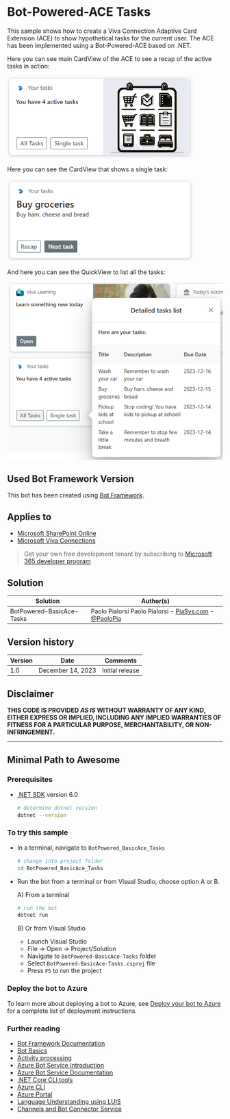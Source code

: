 ﻿# Bot-Powered-ACE Tasks

This sample shows how to create a Viva Connection Adaptive Card Extension (ACE) to show hypothetical tasks for the current user. The ACE has been implemented using a Bot-Powered-ACE based on .NET.

Here you can see main CardView of the ACE to see a recap of the active tasks in action:

![Active tasks CardView](./assets/tasks-ace-01.png)

Here you can see the CardView that shows a single task:

![Single task CardView](./assets/tasks-ace-02.png)

And here you can see the QuickView to list all the tasks:

![List tasks QuickView](./assets/tasks-ace-03.png)

## Used Bot Framework Version

This bot has been created using [Bot Framework](https://dev.botframework.com).

## Applies to

- [Microsoft SharePoint Online](https://www.microsoft.com/en-us/microsoft-365/sharepoint/collaboration)
- [Microsoft Viva Connections](https://learn.microsoft.com/en-us/viva/connections/viva-connections-overview)

> Get your own free development tenant by subscribing to [Microsoft 365 developer program](http://aka.ms/o365devprogram)

## Solution

| Solution    | Author(s)                                               |
| ----------- | ------------------------------------------------------- |
| BotPowered-BasicAce-Tasks | Paolo Pialorsi Paolo Pialorsi - [PiaSys.com](https://www.piasys.com/) - [@PaoloPia](https://twitter.com/PaoloPia) |

## Version history

| Version | Date             | Comments        |
| ------- | ---------------- | --------------- |
| 1.0     | December 14, 2023   | Initial release |

## Disclaimer

**THIS CODE IS PROVIDED _AS IS_ WITHOUT WARRANTY OF ANY KIND, EITHER EXPRESS OR IMPLIED, INCLUDING ANY IMPLIED WARRANTIES OF FITNESS FOR A PARTICULAR PURPOSE, MERCHANTABILITY, OR NON-INFRINGEMENT.**

---

## Minimal Path to Awesome

### Prerequisites

- [.NET SDK](https://dotnet.microsoft.com/download) version 6.0

  ```bash
  # determine dotnet version
  dotnet --version
  ```

### To try this sample

- In a terminal, navigate to `BotPowered_BasicAce_Tasks`

    ```bash
    # change into project folder
    cd BotPowered_BasicAce_Tasks
    ```

- Run the bot from a terminal or from Visual Studio, choose option A or B.

  A) From a terminal

  ```bash
  # run the bot
  dotnet run
  ```

  B) Or from Visual Studio

  - Launch Visual Studio
  - File -> Open -> Project/Solution
  - Navigate to `BotPowered-BasicAce-Tasks` folder
  - Select `BotPowered-BasicAce-Tasks.csproj` file
  - Press `F5` to run the project

### Deploy the bot to Azure

To learn more about deploying a bot to Azure, see [Deploy your bot to Azure](https://aka.ms/azuredeployment) for a complete list of deployment instructions.

### Further reading

- [Bot Framework Documentation](https://docs.botframework.com)
- [Bot Basics](https://docs.microsoft.com/azure/bot-service/bot-builder-basics?view=azure-bot-service-4.0)
- [Activity processing](https://docs.microsoft.com/en-us/azure/bot-service/bot-builder-concept-activity-processing?view=azure-bot-service-4.0)
- [Azure Bot Service Introduction](https://docs.microsoft.com/azure/bot-service/bot-service-overview-introduction?view=azure-bot-service-4.0)
- [Azure Bot Service Documentation](https://docs.microsoft.com/azure/bot-service/?view=azure-bot-service-4.0)
- [.NET Core CLI tools](https://docs.microsoft.com/en-us/dotnet/core/tools/?tabs=netcore2x)
- [Azure CLI](https://docs.microsoft.com/cli/azure/?view=azure-cli-latest)
- [Azure Portal](https://portal.azure.com)
- [Language Understanding using LUIS](https://docs.microsoft.com/en-us/azure/cognitive-services/luis/)
- [Channels and Bot Connector Service](https://docs.microsoft.com/en-us/azure/bot-service/bot-concepts?view=azure-bot-service-4.0)
